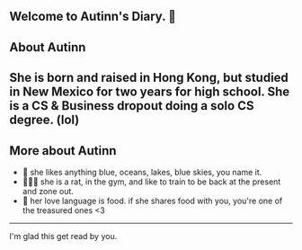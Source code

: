 Welcome to Autinn's Diary. 📔
---
## About Autinn
She is born and raised in Hong Kong, but studied in New Mexico for two years for high school. 
She is a CS & Business dropout doing a solo CS degree. (lol) 
---
## More about Autinn
- 🌊 she likes anything blue, oceans, lakes, blue skies, you name it.
- 🏋🏼‍♀️ she is a rat, in the gym, and like to train to be back at the present and zone out.
- 🥟 her love language is food. if she shares food with you, you're one of the treasured ones <3
---
I'm glad this get read by you. 
